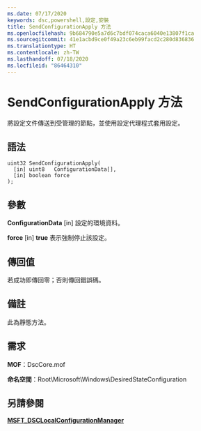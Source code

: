 ```yaml
---
ms.date: 07/17/2020
keywords: dsc,powershell,設定,安裝
title: SendConfigurationApply 方法
ms.openlocfilehash: 9b684790e5a7d6c7bdf074caca6040e13807f1ca
ms.sourcegitcommit: 41e1acbd9ce0f49a23c6eb99facd2c280d836836
ms.translationtype: HT
ms.contentlocale: zh-TW
ms.lasthandoff: 07/18/2020
ms.locfileid: "86464310"
---
```

# <a name="sendconfigurationapply-method"></a>SendConfigurationApply 方法

將設定文件傳送到受管理的節點，並使用設定代理程式套用設定。

## <a name="syntax"></a>語法

```mof
uint32 SendConfigurationApply(
  [in] uint8   ConfigurationData[],
  [in] boolean force
);
```

## <a name="parameters"></a>參數

**ConfigurationData** \[in\] 設定的環境資料。

**force** \[in\] **true** 表示強制停止該設定。

## <a name="return-value"></a>傳回值

若成功即傳回零；否則傳回錯誤碼。

## <a name="remarks"></a>備註

此為靜態方法。

## <a name="requirements"></a>需求

**MOF**：DscCore.mof

**命名空間**：Root\Microsoft\Windows\DesiredStateConfiguration

## <a name="see-also"></a>另請參閱

[**MSFT_DSCLocalConfigurationManager**](msft-dsclocalconfigurationmanager.md)
